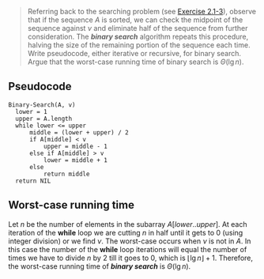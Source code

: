 > Referring back to the searching problem (see [Exercise 2.1-3]), observe that
> if the sequence $A$ is sorted, we can check the midpoint of the sequence
> against $\nu$ and eliminate half of the sequence from further consideration.
> The ***binary search*** algorithm repeats this procedure, halving the size
> of the remaining portion of the sequence each time. Write pseudocode, either
> iterative or recursive, for binary search. Argue that the worst-case running
> time of binary search is $\Theta(\lg{n})$.

## Pseudocode

```
Binary-Search(A, v)
  lower = 1
  upper = A.length
  while lower <= upper
      middle = (lower + upper) / 2
      if A[middle] < v
          upper = middle - 1
      else if A[middle] > v
          lower = middle + 1
      else
          return middle
  return NIL
```

## Worst-case running time

Let $n$ be the number of elements in the subarray $A[lower..upper]$. At each
iteration of the **while** loop we are cutting $n$ in half until it gets to
$0$ (using integer division) or we find $\nu$. The worst-case occurs when
$\nu$ is not in $A$. In this case the number of the **while** loop iterations
will equal the number of times we have to divide $n$ by $2$ till it goes to
$0$, which is $\lfloor \lg{n} \rfloor + 1$. Therefore, the worst-case running
time of ***binary search*** is $\Theta(\lg{n})$.

[Exercise 2.1-3]: ../../section-01/exercise-03/README.md
